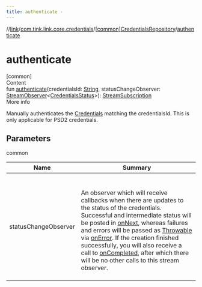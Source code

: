 ```yaml
---
title: authenticate -
---
```

//[link](../../index.md)/[com.tink.link.core.credentials](../index.md)/[[common]CredentialsRepository](index.md)/[authenticate](authenticate.md)



# authenticate  
[common]  
Content  
fun [authenticate](authenticate.md)(credentialsId: [String](https://kotlinlang.org/api/latest/jvm/stdlib/kotlin/-string/index.html), statusChangeObserver: [StreamObserver](../../com.tink.service.streaming.publisher/[common]-stream-observer/index.md)<[CredentialsStatus](../[common]-credentials-status/index.md)>): [StreamSubscription](../../com.tink.service.streaming.publisher/[common]-stream-subscription/index.md)  
More info  


Manually authenticates the [Credentials](../../com.tink.model.credentials/[common]-credentials/index.md) matching the credentialsId. This is only applicable for PSD2 credentials.



## Parameters  
  
common  
  
|  Name|  Summary| 
|---|---|
| <a name="com.tink.link.core.credentials/CredentialsRepository/authenticate/#kotlin.String#com.tink.service.streaming.publisher.StreamObserver[com.tink.link.core.credentials.CredentialsStatus]/PointingToDeclaration/"></a>statusChangeObserver| <a name="com.tink.link.core.credentials/CredentialsRepository/authenticate/#kotlin.String#com.tink.service.streaming.publisher.StreamObserver[com.tink.link.core.credentials.CredentialsStatus]/PointingToDeclaration/"></a><br><br>An observer which will receive callbacks when there are updates to the status of the credentials. Successful and intermediate status will be posted in [onNext](../../com.tink.service.streaming.publisher/[common]-stream-observer/on-next.md), whereas failures and errors will be passed as [Throwable](https://kotlinlang.org/api/latest/jvm/stdlib/kotlin/-throwable/index.html) via [onError](../../com.tink.service.streaming.publisher/[common]-stream-observer/on-error.md). If the creation finished successfully, you will also receive a call to [onCompleted](../../com.tink.service.streaming.publisher/[common]-stream-observer/on-completed.md), after which there will be no other calls to this stream observer.<br><br>
  
  



